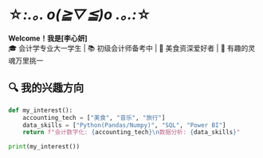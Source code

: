# ☆*:.｡. o(≧▽≦)o .｡.:*☆

**Welcome！我是[李心妍]**  
🎓 会计学专业大一学生 | 📚 初级会计师备考中 | 🍔 美食资深爱好者 | 🫧 有趣的灵魂万里挑一

## 🔍 我的兴趣方向
```python
def my_interest():
    accounting_tech = ["美食", "音乐", "旅行"]
    data_skills = ["Python(Pandas/Numpy)", "SQL", "Power BI"]
    return f"会计数字化: {accounting_tech}\n数据分析: {data_skills}"

print(my_interest())
